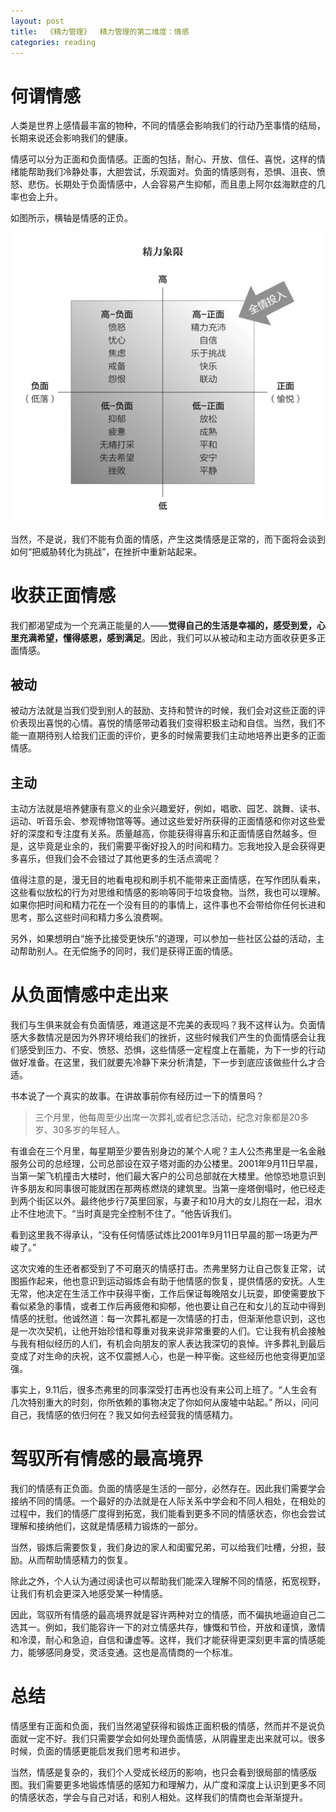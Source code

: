 ```yaml
---
layout: post
title:  《精力管理》  精力管理的第二维度：情感
categories: reading
---
```


# 何谓情感

人类是世界上感情最丰富的物种，不同的情感会影响我们的行动乃至事情的结局，长期来说还会影响我们的健康。

情感可以分为正面和负面情感。正面的包括，耐心、开放、信任、喜悦，这样的情绪能帮助我们冷静处事，大胆尝试，乐观面对。负面的情感则有，恐惧、沮丧、愤怒、悲伤。长期处于负面情感中，人会容易产生抑郁，而且患上阿尔兹海默症的几率也会上升。

如图所示，横轴是情感的正负。

![精力管理-精力象限.png](/assets/%E7%B2%BE%E5%8A%9B%E7%AE%A1%E7%90%86-%E7%B2%BE%E5%8A%9B%E8%B1%A1%E9%99%90.png)

当然，不是说，我们不能有负面的情感，产生这类情感是正常的，而下面将会谈到如何“把威胁转化为挑战”，在挫折中重新站起来。


# 收获正面情感

我们都渴望成为一个充满正能量的人——**觉得自己的生活是幸福的，感受到爱，心里充满希望，懂得感恩，感到满足**。因此，我们可以从被动和主动方面收获更多正面情感。

## 被动

被动方法就是当我们受到别人的鼓励、支持和赞许的时候，我们会对这些正面的评价表现出喜悦的心情。喜悦的情感带动着我们变得积极主动和自信。当然，我们不能一直期待别人给我们正面的评价，更多的时候需要我们主动地培养出更多的正面情感。

## 主动

主动方法就是培养健康有意义的业余兴趣爱好，例如，唱歌、园艺、跳舞、读书、运动、听音乐会、参观博物馆等等。通过这些爱好所获得的正面情感和你对这些爱好的深度和专注度有关系。质量越高，你能获得得喜乐和正面情感自然越多。但是，这毕竟是业余的，我们需要平衡好投入的时间和精力。忘我地投入是会获得更多喜乐，但我们会不会错过了其他更多的生活点滴呢？

值得注意的是，漫无目的地看电视和刷手机不能带来正面情感，在写作团队看来，这些看似放松的行为对思维和情感的影响等同于垃圾食物。当然，我也可以理解。如果你把时间和精力花在一个没有目的的事情上，这件事也不会带给你任何长进和思考，那么这些时间和精力多么浪费啊。

另外，如果想明白“施予比接受更快乐”的道理，可以参加一些社区公益的活动，主动帮助别人。在无偿施予的同时，我们是获得正面的情感。


# 从负面情感中走出来

我们与生俱来就会有负面情感，难道这是不完美的表现吗？我不这样认为。负面情感大多数情况是因为外界环境给我们的挫折，这些时候我们产生的负面情感会让我们感受到压力、不安、愤怒、恐惧，这些情感一定程度上在蓄能，为下一步的行动做好准备。在这里，我们就要先冷静下来分析清楚，下一步到底应该做些什么才合适。

书本说了一个真实的故事。在讲故事前你有经历过一下的情景吗？

> 三个月里，他每周至少出席一次葬礼或者纪念活动，纪念对象都是20多岁、30多岁的年轻人。

有谁会在三个月里，每星期至少要告别身边的某个人呢？主人公杰弗里是一名金融服务公司的总经理，公司总部设在双子塔对面的办公楼里。2001年9月11日早晨，当第一架飞机撞击大楼时，他们最大客户的公司总部就在大楼里。他惊恐地意识到许多朋友和同事很可能就困在那两栋燃烧的建筑里。当第一座塔倒塌时，他已经走到两个街区以外。最终他步行7英里回家，与妻子和10月大的女儿抱在一起，泪水止不住地流下。​“当时真是完全控制不住了。​”他告诉我们。

看到这里我不得承认，“没有任何情感试炼比2001年9月11日早晨的那一场更为严峻了。”

这次灾难的生还者都受到了不可磨灭的情感打击。杰弗里努力让自己恢复正常，试图振作起来，他也意识到运动锻炼会有助于他情感的恢复，提供情感的安抚。人生无常，他决定在生活工作中获得平衡，工作后保证每晚陪女儿玩耍，即使需要放下看似紧急的事情，或者工作后再疲倦和抑郁，他也要让自己在和女儿的互动中得到情感的抚慰。他诚然道：每一次葬礼都是一次情感的打击，但渐渐他意识到，这也是一次次契机，让他开始珍惜和尊重对我来说非常重要的人们。它让我有机会接触与我有相似经历的人们，有机会向朋友的家人表达我深切的哀悼。许多葬礼到最后变成了对生命的庆祝，这不仅震撼人心，也是一种平衡。这些经历也他变得更加坚强。

事实上，9.11后，很多杰弗里的同事深受打击再也没有来公司上班了。“人生会有几次特别重大的时刻，你所依赖的事物决定了你如何从废墟中站起。”  所以，问问自己，我情感的依归何在？我又如何去经营我的情感精力。


# 驾驭所有情感的最高境界

我们的情感有正负面。负面的情感是生活的一部分，必然存在。因此我们需要学会接纳不同的情感。一个最好的办法就是在人际关系中学会和不同人相处，在相处的过程中，我们的情感广度得到拓宽，我们能看到更多不同的情感状态，你也会尝试理解和接纳他们，这就是情感精力锻炼的一部分。

当然，锻炼后需要恢复，我们身边的家人和闺蜜兄弟，可以给我们吐槽，分担，鼓励。从而帮助情感精力的恢复。

除此之外，个人认为通过阅读也可以帮助我们能深入理解不同的情感，拓宽视野，让我们有机会更深入地感受某一种情感。

因此，驾驭所有情感的最高境界就是容许两种对立的情感，而不偏执地逼迫自己二选其一。例如，我们能容许一下的对立情感共存，慷慨和节俭，开放和谨慎，激情和冷漠，耐心和急迫，自信和谦虚等。这样，我们才能获得更深刻更丰富的情感能力，能够感同身受，灵活变通。这也是高情商的一个标准。

# 总结

情感里有正面和负面，我们当然渴望获得和锻炼正面积极的情感，然而并不是说负面就一定不好。我们只需要学会如何处理负面情感，从阴霾里走出来就可以。很多时候，负面的情感更能启发我们思考和进步。

当然，情感是复杂的，我们个人受成长经历的影响，也只会看到很局部的情感版图。我们需要更多地锻炼情感的感知力和理解力，从广度和深度上认识到更多不同的情感状态，学会与自己对话，和别人相处。这样我们的情商也会渐渐提升。
<!--stackedit_data:
eyJoaXN0b3J5IjpbLTExNjkwNDA1OTgsLTcyMjAwNDMwNSw5Nj
AxMDQyMDEsMjA4MDEzMDIzMCwtNTU0MjcyOTA5LC0xNjY5NzI4
NTYsLTE0ODg5MTM1MjFdfQ==
-->